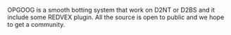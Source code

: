 OPGOOG is a smooth botting system that work on D2NT or D2BS and it include some REDVEX plugin. All the source is open to public and we hope to get a community.